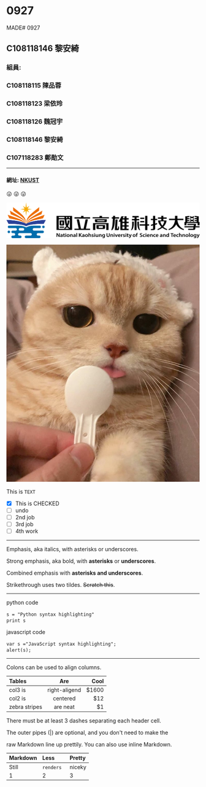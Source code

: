 # 0927
MADE# 0927

## C108118146 黎安綺

### 組員:  
###        C108118115 陳品蓉
###        C108118123 梁依玲
###        C108118126 魏冠宇
###        C108118146 黎安綺
###        C107118283 鄭勛文
------
#### 網址: [NKUST](https://www.nkust.edu.tw/"Title")
:stuck_out_tongue_winking_eye: :stuck_out_tongue_winking_eye: :stuck_out_tongue_winking_eye:

![NKUST](182513897.png "第一科大")

![貓](https://github.com/Angel67894/0927/blob/main/Screenshot_2021-08-25-23-15-45-49.jpg)

This is `TEXT`



- [x] This is CHECKED  
- [ ] undo  
- [ ] 2nd job    
- [ ] 3rd job  
- [ ] 4th work  
----------

Emphasis, aka italics, with asterisks or underscores.

Strong emphasis, aka bold, with **asterisks** or **underscores**.

Combined emphasis with **asterisks and underscores**.

Strikethrough uses two tildes. ~~Scratch this~~.


----------
python code
```
s = "Python syntax highlighting"
print s

```

javascript code
```
var s ="JavaScript syntax highlighting";
alert(s);

```
------

Colons can be used to align columns.

| Tables        |      Are      | Cool   |
| :-------------| :-----------: | -----: |
| col3 is       | right-aligend | $1600  |
| col2 is       | centered      | $12    |
| zebra stripes | are neat      | $1     |

There must be at least 3 dashes separating each header cell.

The outer pipes (|) are optional, and you don't need to make the

raw Markdown line up prettily. You can also use inline Markdown.

| Markdown        |      Less      |Pretty   |
| :-------------| :----------- | :----- |
| Still       | `renders ` | niceky|
| 1      | 2     | 3    |




